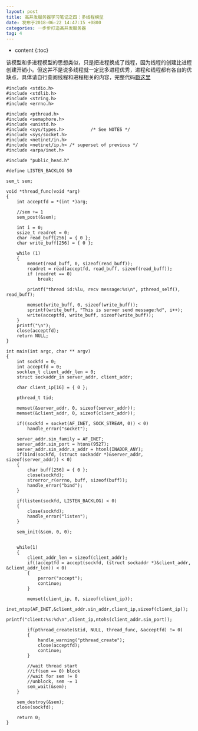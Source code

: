 ```yaml
---
layout: post
title: 高并发服务器学习笔记之四：多线程模型
date: 发布于2018-06-22 14:47:15 +0800
categories: 一步步打造高并发服务器
tag: 4
---
```


* content
{:toc}

该模型和多进程模型的思想类似，只是把进程换成了线程，因为线程的创建比进程创建开销小。但这并不是说多线程就一定比多进程优秀，进程和线程都有各自的优缺点，具体请自行查阅线程和进程相关的内容，完整代码[戳这里](https://github.com/zhangn1989/MyRPC)​​​​​​​

<!-- more -->

    
    
    #include <stdio.h>
    #include <stdlib.h>
    #include <string.h>
    #include <errno.h>
    
    #include <pthread.h>
    #include <semaphore.h>
    #include <unistd.h>
    #include <sys/types.h>          /* See NOTES */
    #include <sys/socket.h>
    #include <netinet/in.h>
    #include <netinet/ip.h> /* superset of previous */
    #include <arpa/inet.h>
    
    #include "public_head.h"
    
    #define LISTEN_BACKLOG 50
    
    sem_t sem;
    
    void *thread_func(void *arg)
    {
        int acceptfd = *(int *)arg;
    
        //sem += 1
        sem_post(&sem);
    
        int i = 0;
        ssize_t readret = 0;
        char read_buff[256] = { 0 };
        char write_buff[256] = { 0 };
       
    	while (1)
    	{
    		memset(read_buff, 0, sizeof(read_buff));
    		readret = read(acceptfd, read_buff, sizeof(read_buff));
    		if (readret == 0)
    			break;
    
    		printf("thread id:%lu, recv message:%s\n", pthread_self(), read_buff);
    
    		memset(write_buff, 0, sizeof(write_buff));
    		sprintf(write_buff, "This is server send message:%d", i++);
    		write(acceptfd, write_buff, sizeof(write_buff));
    	}
        printf("\n");
        close(acceptfd);
        return NULL;
    }
    
    int main(int argc, char ** argv)
    {
        int sockfd = 0;
        int acceptfd = 0;
        socklen_t client_addr_len = 0;
        struct sockaddr_in server_addr, client_addr;
    
        char client_ip[16] = { 0 };
    
        pthread_t tid;
    
        memset(&server_addr, 0, sizeof(server_addr));
        memset(&client_addr, 0, sizeof(client_addr));
    
        if((sockfd = socket(AF_INET, SOCK_STREAM, 0)) < 0)
            handle_error("socket");
    
        server_addr.sin_family = AF_INET;
        server_addr.sin_port = htons(9527);
        server_addr.sin_addr.s_addr = htonl(INADDR_ANY);
        if(bind(sockfd, (struct sockaddr *)&server_addr, sizeof(server_addr)) < 0)
        {
    		char buff[256] = { 0 };
            close(sockfd);
    		strerror_r(errno, buff, sizeof(buff));
            handle_error("bind");
        }
    
        if(listen(sockfd, LISTEN_BACKLOG) < 0)
        {
            close(sockfd);
            handle_error("listen");
        }
    
        sem_init(&sem, 0, 0);
    
    
        while(1)
        {
            client_addr_len = sizeof(client_addr);
            if((acceptfd = accept(sockfd, (struct sockaddr *)&client_addr, &client_addr_len)) < 0)
            {
                perror("accept");
                continue;
            }
           
            memset(client_ip, 0, sizeof(client_ip));
            inet_ntop(AF_INET,&client_addr.sin_addr,client_ip,sizeof(client_ip)); 
            printf("client:%s:%d\n",client_ip,ntohs(client_addr.sin_port));
    
            if(pthread_create(&tid, NULL, thread_func, &acceptfd) != 0)
            {
    			handle_warning("pthread_create");
                close(acceptfd);
                continue;
            }
    
    		//wait thread start
            //if(sem == 0) block
            //wait for sem != 0
            //unblock, sem -= 1
            sem_wait(&sem);
        }
        
        sem_destroy(&sem);
        close(sockfd);
    
        return 0;
    }
    

